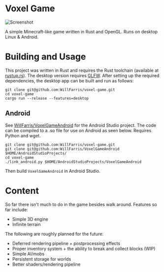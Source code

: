 # Voxel Game
![Screenshot](https://user-images.githubusercontent.com/9190155/187536563-14793048-66b4-4bc6-b040-4403f08ec179.png)

A simple Minecraft-like game written in Rust and OpenGL. Runs on desktop Linux & Android.

# Building and Usage

This project was written in Rust and requires the Rust toolchain (available at [rustup.rs](https://rustup.rs/)). The desktop version requires [GLFW](https://www.glfw.org/). After setting up the required dependencies, the desktop app can be built and run as follows:

```
git clone git@github.com:WillFarris/voxel-game.git
cd voxel-game
cargo run --release --features=desktop
```

## Android
See [WillFarris/VoxelGameAndroid](https://github.com/WillFarris/VoxelGameAndroid) for the Android Studio project. The code can be compiled to a .so file for use on Android as seen below. Requires Python and wget.
```
git clone git@github.com:WillFarris/voxel-game.git
git clone git@github.com:WillFarris/VoxelGameAndroid $HOME/AndroidStudioProjects/
cd voxel-game
./link_android.py $HOME/AndroidStudioProjects/VoxelGameAndroid
```

Then build `VoxelGameAndroid` in Android Studio.

# Content

So far there isn't much to do in the game besides walk around. Features so far include:
* Simple 3D engine
* Infinite terrain

The following are roughly planned for the future:
* Deferred rendering pipeline + postprocessing effects
* Proper inventory system + the ability to break and collect blocks (WIP)
* Simple AI/mobs
* Persistent storage for worlds
* Better shaders/rendering pipeline
